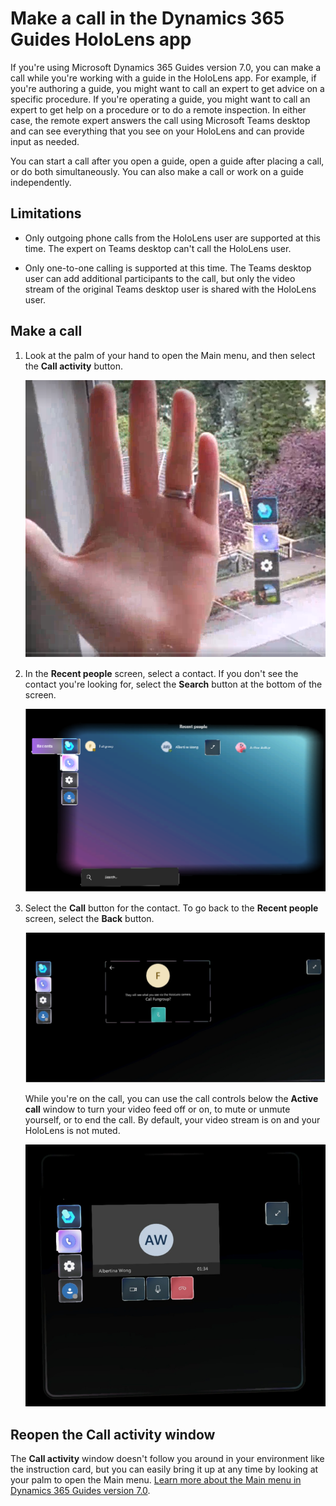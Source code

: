 # Make a call in the Dynamics 365 Guides HoloLens app

If you're using Microsoft Dynamics 365 Guides version 7.0, you can make a call while you're working with a guide in the HoloLens app. For example, if you're authoring a guide, you might want to call an expert to get advice on a specific procedure. If you're operating a guide, you might want to call an expert to get help on a procedure or to do a remote inspection. In either case, the remote expert answers the call using Microsoft Teams desktop and can see everything that you see on your HoloLens and can provide input as needed. 

You can start a call after you open a guide, open a guide after placing a call, or do both simultaneously. You can also make a call or work on a guide independently.

## Limitations

- Only outgoing phone calls from the HoloLens user are supported at this time. The expert on Teams desktop can't call the HoloLens user.

- Only one-to-one calling is supported at this time. The Teams desktop user can add additional participants to the call, but only the video stream of the original Teams desktop user is shared with the HoloLens user.

## Make a call

1. Look at the palm of your hand to open the Main menu, and then select the **Call activity** button.

    ![Screen shot of hand and Main menu.](media/main-menu.PNG "Screen shot of hand and Main menu")
    
2. In the **Recent people** screen, select a contact. If you don't see the contact you're looking for, select the **Search** button at the bottom of the screen. 

    ![Screen shot of Call submenu.](media/main-menu-call-submenu.PNG "Screen shot of Call submenu")
    
3. Select the **Call** button for the contact. To go back to the **Recent people** screen, select the **Back** button. 

    ![Call contact screen.](media/call-contact-screen.PNG "Call contact screen")

    While you're on the call, you can use the call controls below the **Active call** window to turn your video feed off or on, to mute or unmute yourself, or to end the call. By default, your video stream is on and your HoloLens is not muted.

    ![Screen shot of call controls.](media/active-call-window.PNG "Screen shot of call controls") 
    
## Reopen the Call activity window

The **Call activity** window doesn't follow you around in your environment like the instruction card, but you can easily bring it up at any time by looking at your palm to open the Main menu. [Learn more about the Main menu in Dynamics 365 Guides version 7.0](main-menu.md).
